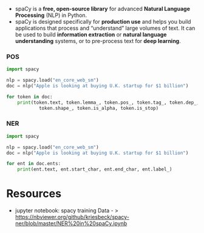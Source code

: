 - spaCy is a **free, open-source library** for advanced **Natural Language Processing** (NLP) in Python.
- spaCy is designed specifically for **production use** and helps you build applications that process and “understand” large volumes of text. It can be used to build **information extraction** or **natural language understanding** systems, or to pre-process text for **deep learning**.

### POS

```python
import spacy

nlp = spacy.load("en_core_web_sm")
doc = nlp("Apple is looking at buying U.K. startup for $1 billion")

for token in doc:
    print(token.text, token.lemma_, token.pos_, token.tag_, token.dep_,
            token.shape_, token.is_alpha, token.is_stop)
```

### NER

```python
import spacy

nlp = spacy.load("en_core_web_sm")
doc = nlp("Apple is looking at buying U.K. startup for $1 billion")

for ent in doc.ents:
    print(ent.text, ent.start_char, ent.end_char, ent.label_)

```

# Resources
- jupyter notebook: spacy training Data - > https://nbviewer.org/github/kriesbeck/spacy-ner/blob/master/NER%20in%20spaCy.ipynb
